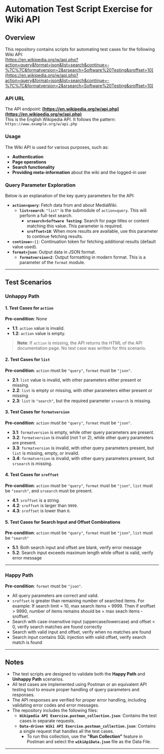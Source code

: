 # Automation Test Script Exercise for Wiki API

## Overview
This repository contains scripts for automating test cases for the following Wiki API:  
[https://en.wikipedia.org/w/api.php?action=query&format=json&list=search&continue=-%7C%7C&formatversion=2&srsearch=Software%20Testing&sroffset=10](https://en.wikipedia.org/w/api.php?action=query&format=json&list=search&continue=-%7C%7C&formatversion=2&srsearch=Software%20Testing&sroffset=10)

### API URL
The API endpoint: **[https://en.wikipedia.org/w/api.php](https://en.wikipedia.org/w/api.php)**  
This is the English Wikipedia API. It follows the pattern:  
`https://www.example.org/w/api.php`

### Usage
The Wiki API is used for various purposes, such as:
- **Authentication**  
- **Page operations**  
- **Search functionality**  
- **Providing meta-information** about the wiki and the logged-in user  

### Query Parameter Exploration
Below is an explanation of the key query parameters for the API:

- **`action=query`**: Fetch data from and about MediaWiki.  
  - **`list=search`**: `"list"` is the submodule of `action=query`. This will perform a full-text search.  
    - **`srsearch=Software Testing`**: Search for page titles or content matching this value. This parameter is required.  
    - **`sroffset=10`**: When more results are available, use this parameter to continue fetching results.  
- **`continue=-||`**: Continuation token for fetching additional results (default value used).  
- **`format=json`**: Output data in JSON format.  
  - **`formatversion=2`**: Output formatting in modern format. This is a parameter of the `format` module.

---

## Test Scenarios

### **Unhappy Path**
#### 1. Test Cases for `action`
**Pre-condition**: None  
- **1.1**: `action` value is invalid.  
- **1.2**: `action` value is empty.  

> **Note**: If `action` is missing, the API returns the HTML of the API documentation page. No test case was written for this scenario.

#### 2. Test Cases for `list`
**Pre-condition**: `action` must be `"query"`, `format` must be `"json"`.  
- **2.1**: `list` value is invalid, with other parameters either present or missing.  
- **2.2**: `list` is empty or missing, with other parameters either present or missing.  
- **2.3**: `list` is `"search"`, but the required parameter `srsearch` is missing.  

#### 3. Test Cases for `formatversion`
**Pre-condition**: `action` must be `"query"`, `format` must be `"json"`.  
- **3.1**: `formatversion` is empty, while other query parameters are present.  
- **3.2**: `formatversion` is invalid (not 1 or 2), while other query parameters are present.  
- **3.3**: `formatversion` is invalid, with other query parameters present, but `list` is missing, empty, or invalid.  
- **3.4**: `formatversion` is invalid, with other query parameters present, but `srsearch` is missing.  

#### 4. Test Cases for `sroffset`
**Pre-condition**: `action` must be `"query"`, `format` must be `"json"`, `list` must be `"search"`, and `srsearch` must be present.  
- **4.1**: `sroffset` is a string.  
- **4.2**: `sroffset` is larger than `9999`.  
- **4.3**: `sroffset` is lower than `0`.

#### 5. Test Cases for Search Input and Offset Combinations
**Pre-condition**: `action` must be `"query"`, `format` must be `"json"`, `list` must be `"search"`
- **5.1**: Both search input and offset are blank, verify error message
- **5.2**: Search input exceeds maximum length while offset is valid, verify error message

---

### **Happy Path**
**Pre-condition**: `format` must be `"json"`.  
- All query parameters are correct and valid.
- `sroffset` is greater than remaining number of searched items.
    For example: If search limit = 10, max search items = 9999. Then if sroffset > 9990, number of items remains should be = max seach items - sroffset.
- Search with case-insensitive input (uppercase/lowercase) and offset < 0, verify search matches are found correctly
- Search with valid input and offset, verify when no matches are found
- Search input contains SQL injection with valid offset, verify search match is found 
---

## Notes
- The test scripts are designed to validate both the **Happy Path** and **Unhappy Path** scenarios.  
- All test cases are implemented using Postman or an equivalent API testing tool to ensure proper handling of query parameters and responses.
- The API responses are verified for proper error handling, including validating error codes and error messages.
- The repository includes the following files:
  - **`Wikipedia API Exercise.postman_collection.json`**: Contains the test cases in separate requests.
  - **`Data-driven Wiki API Exercise.postman_collection.json`**: Contains a single request that handles all the test cases.  
    - To run this collection, use the **"Run Collection"** feature in Postman and select the **`wikiApiData.json`** file as the Data File.

---

